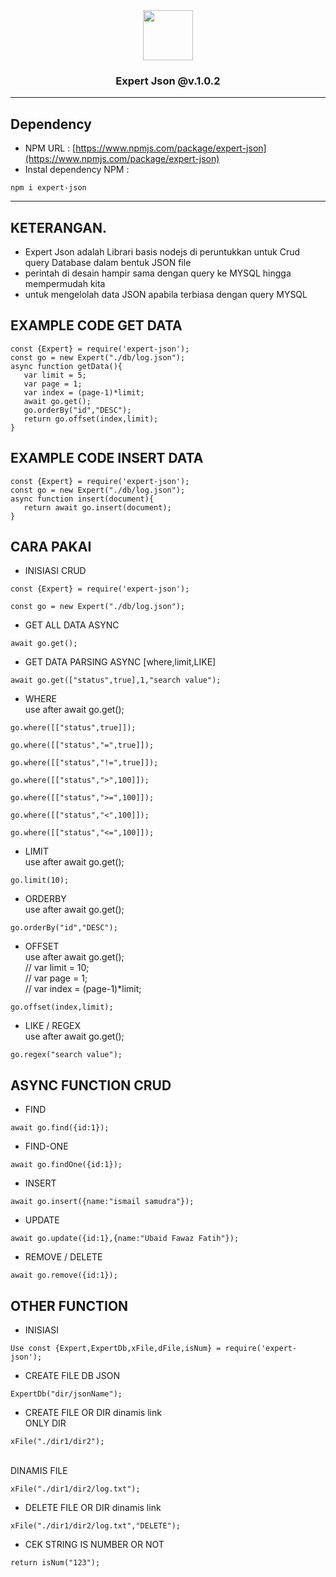 <div align='center'>
   <img width=80px src='https://github.com/ismailsamudra/expert-json/assets/67509798/1719ed9e-1bb8-4b75-906c-ed92296fdeaf'>
 <h3>
    Expert Json @v.1.0.2
 </h3>
</div>

<hr>

## Dependency
- NPM URL : [https://www.npmjs.com/package/expert-json](https://www.npmjs.com/package/expert-json)
- Instal dependency NPM :
```
npm i expert-json
```

<hr>

## KETERANGAN.
- Expert Json adalah Librari basis nodejs di peruntukkan untuk Crud query Database dalam bentuk JSON file
- perintah di desain hampir sama dengan query ke MYSQL hingga mempermudah kita
- untuk mengelolah data JSON apabila terbiasa dengan query MYSQL

## EXAMPLE CODE GET DATA
```
const {Expert} = require('expert-json');
const go = new Expert("./db/log.json");
async function getData(){
   var limit = 5;
   var page = 1;
   var index = (page-1)*limit;
   await go.get();
   go.orderBy("id","DESC");
   return go.offset(index,limit);
}
```
## EXAMPLE CODE INSERT DATA
```
const {Expert} = require('expert-json');
const go = new Expert("./db/log.json");
async function insert(document){
   return await go.insert(document);
}
```

## CARA PAKAI
- INISIASI CRUD

```
const {Expert} = require('expert-json');
```
```
const go = new Expert("./db/log.json");
```
- GET ALL DATA ASYNC
```
await go.get();
```
- GET DATA PARSING ASYNC [where,limit,LIKE]
```
await go.get(["status",true],1,"search value");
```
- WHERE
<br> use after await go.get();
```
go.where([["status",true]]);
```
```
go.where([["status","=",true]]);
```
```
go.where([["status","!=",true]]);
```
```
go.where([["status",">",100]]);
```
```
go.where([["status",">=",100]]);
```
```
go.where([["status","<",100]]);
```
```
go.where([["status","<=",100]]);
```
- LIMIT
<br> use after await go.get();
```
go.limit(10);
```
- ORDERBY
<br> use after await go.get();
```
go.orderBy("id","DESC");
```
- OFFSET
<br> use after await go.get();
<br> // var limit = 10;
<br> // var page = 1;
<br> // var index = (page-1)*limit;
```
go.offset(index,limit);
```
- LIKE / REGEX
<br> use after await go.get();
```
go.regex("search value");
```
## ASYNC FUNCTION CRUD
- FIND
```
await go.find({id:1});
```
- FIND-ONE
```
await go.findOne({id:1});
```
- INSERT
```
await go.insert({name:"ismail samudra"});
```
- UPDATE
```
await go.update({id:1},{name:"Ubaid Fawaz Fatih"});
```
- REMOVE / DELETE
```
await go.remove({id:1});
```
## OTHER FUNCTION
- INISIASI
```
Use const {Expert,ExpertDb,xFile,dFile,isNum} = require('expert-json');
```
- CREATE FILE DB JSON
```
ExpertDb("dir/jsonName");
```
- CREATE FILE OR DIR dinamis link
<br> ONLY DIR
```
xFile("./dir1/dir2");
```
<br> DINAMIS FILE
```
xFile("./dir1/dir2/log.txt");
```
- DELETE FILE OR DIR dinamis link
```
xFile("./dir1/dir2/log.txt","DELETE");
```
- CEK STRING IS NUMBER OR NOT
```
return isNum("123");
```

  

